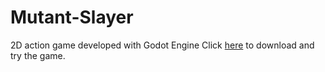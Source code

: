 # Mutant-Slayer
2D action game developed with Godot Engine
Click [here](https://drive.google.com/file/d/1nv3kF_wBUC421_sobQbmK4udGsBqiMH8/view?usp=sharing) to download and try the game.
